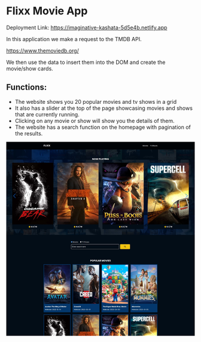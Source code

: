# Flixx Movie App

Deployment Link: https://imaginative-kashata-5d5e4b.netlify.app

In this application we make a request to the TMDB API.

https://www.themoviedb.org/

We then use the data to insert them into the DOM and create
the movie/show cards.

## Functions:

- The website shows you 20 popular movies and tv shows in a grid
- It also has a slider at the top of the page showcasing movies and shows
  that are currently running.
- Clicking on any movie or show will show you the details of them.
- The website has a search function on the homepage with pagination of
  the results.

![Screenshot of the Homepage](/images/flixx_home.jpg)
